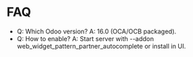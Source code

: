 # FAQ

- Q: Which Odoo version? A: 16.0 (OCA/OCB packaged).
- Q: How to enable? A: Start server with --addon web_widget_pattern_partner_autocomplete or install in UI.
